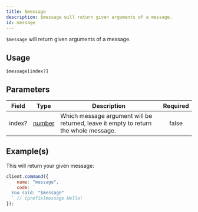 ```yaml
---
title: $message
description: $message will return given arguments of a message.
id: message
---
```


`$message` will return given arguments of a message.

## Usage

```aoi
$message[index?]
```

## Parameters

| Field  | Type                                                                                              | Description                                                                          | Required |
| ------ | ------------------------------------------------------------------------------------------------- | ------------------------------------------------------------------------------------ | :------: |
| index? | [number](https://developer.mozilla.org/en-US/docs/Web/JavaScript/Reference/Global_Objects/Number) | Which message argument will be returned, leave it empty to return the whole message. |  false   |

## Example(s)

This will return your given message:

```javascript
client.command({
    name: "message",
    code: `
  You said: "$message"
  ` // [prefix]message Hello!
});
```
